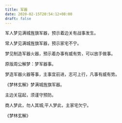 ```yaml
---
title: 军器
date: 2020-02-15T20:54:12+08:00
draft: false
---
```


军人梦见满城旌旗军器，预示着边关有战事发生。

常人梦见满城旌旗军器，预示家宅不宁。

梦见制造军器火器，预示着办事有威有势，可以放手做事。

原版周公解梦：梦军器事。

梦造军器火器等事，主事宜前进，志可上行，凡事有威有势。

《梦林玄解》梦满城旌旗军器。

主边关寇起，须谨守预防。

商人梦此，勿人其城;平人梦此，主家宅欠宁。

《梦林玄解》
